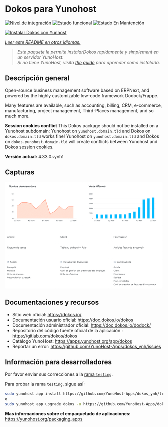 <!--
Este archivo README esta generado automaticamente<https://github.com/YunoHost/apps/tree/master/tools/readme_generator>
No se debe editar a mano.
-->

# Dokos para Yunohost

[![Nivel de integración](https://dash.yunohost.org/integration/dokos.svg)](https://ci-apps.yunohost.org/ci/apps/dokos/) ![Estado funcional](https://ci-apps.yunohost.org/ci/badges/dokos.status.svg) ![Estado En Mantención](https://ci-apps.yunohost.org/ci/badges/dokos.maintain.svg)

[![Instalar Dokos con Yunhost](https://install-app.yunohost.org/install-with-yunohost.svg)](https://install-app.yunohost.org/?app=dokos)

*[Leer este README en otros idiomas.](./ALL_README.md)*

> *Este paquete le permite instalarDokos rapidamente y simplement en un servidor YunoHost.*  
> *Si no tiene YunoHost, visita [the guide](https://yunohost.org/install) para aprender como instalarla.*

## Descripción general

Open-source business management software based on ERPNext, and powered by the highly customizable low-code framework Dodock/Frappe.

Many features are available, such as accounting, billing, CRM, e-commerce, manufacturing, project management, Third-Places management, and so much more.

**Session cookies conflict**
This Dokos package should not be installed on a Yunohost subdomain: 
Yunohost on `yunohost.domain.tld` and Dokos on `dokos.domain.tld` works fine!
Yunohost on `yunohost.domain.tld` and Dokos on `dokos.yunohost.domain.tld` will create conflicts between Yunohost and Dokos session cookies.



**Versión actual:** 4.33.0~ynh1

## Capturas

![Captura de Dokos](./doc/screenshots/dashboard.png)

## Documentaciones y recursos

- Sitio web oficial: <https://dokos.io/>
- Documentación usuario oficial: <https://doc.dokos.io/dokos>
- Documentación administrador oficial: <https://doc.dokos.io/dodock/>
- Repositorio del código fuente oficial de la aplicación : <https://gitlab.com/dokos/dokos>
- Catálogo YunoHost: <https://apps.yunohost.org/app/dokos>
- Reportar un error: <https://github.com/YunoHost-Apps/dokos_ynh/issues>

## Información para desarrolladores

Por favor enviar sus correcciones a la [rama `testing`](https://github.com/YunoHost-Apps/dokos_ynh/tree/testing).

Para probar la rama `testing`, sigue asÍ:

```bash
sudo yunohost app install https://github.com/YunoHost-Apps/dokos_ynh/tree/testing --debug
o
sudo yunohost app upgrade dokos -u https://github.com/YunoHost-Apps/dokos_ynh/tree/testing --debug
```

**Mas informaciones sobre el empaquetado de aplicaciones:** <https://yunohost.org/packaging_apps>
